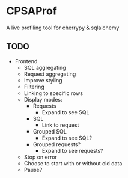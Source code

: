# CPSAProf

A live profiling tool for cherrypy & sqlalchemy


## TODO

* Frontend
  * SQL aggregating
  * Request aggregating
  * Improve styling
  * Filtering
  * Linking to specific rows
  * Display modes:
    * Requests
      * Expand to see SQL
    * SQL
      * Link to request
    * Grouped SQL
      * Expand to see SQL?
    * Grouped requests?
      * Expand to see requests?
  * Stop on error
  * Choose to start with or without old data
  * Pause?
